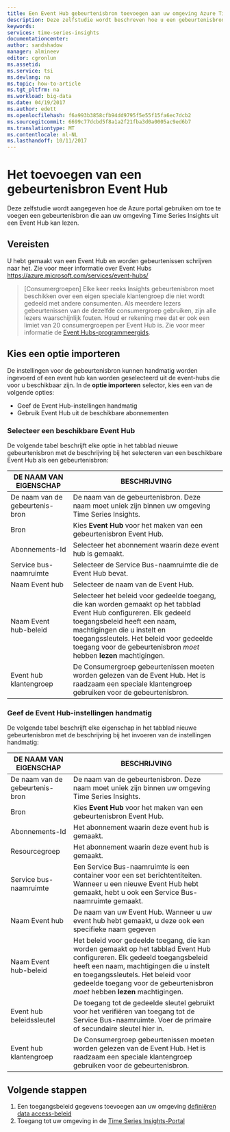 ```yaml
---
title: Een Event Hub gebeurtenisbron toevoegen aan uw omgeving Azure Time Series Insights | Microsoft Docs
description: Deze zelfstudie wordt beschreven hoe u een gebeurtenisbron die is verbonden met een Event Hub aan uw omgeving Time Series Insights toevoegen
keywords: 
services: time-series-insights
documentationcenter: 
author: sandshadow
manager: almineev
editor: cgronlun
ms.assetid: 
ms.service: tsi
ms.devlang: na
ms.topic: how-to-article
ms.tgt_pltfrm: na
ms.workload: big-data
ms.date: 04/19/2017
ms.author: edett
ms.openlocfilehash: f6a993b3858cfb94dd9795f5e55f15fa6ec7dcb2
ms.sourcegitcommit: 6699c77dcbd5f8a1a2f21fba3d0a0005ac9ed6b7
ms.translationtype: MT
ms.contentlocale: nl-NL
ms.lasthandoff: 10/11/2017
---
```

# <a name="how-to-add-an-event-hub-event-source"></a>Het toevoegen van een gebeurtenisbron Event Hub

Deze zelfstudie wordt aangegeven hoe de Azure portal gebruiken om toe te voegen een gebeurtenisbron die aan uw omgeving Time Series Insights uit een Event Hub kan lezen.

## <a name="prerequisites"></a>Vereisten

U hebt gemaakt van een Event Hub en worden gebeurtenissen schrijven naar het. Zie voor meer informatie over Event Hubs <https://azure.microsoft.com/services/event-hubs/>

> [Consumergroepen] Elke keer reeks Insights gebeurtenisbron moet beschikken over een eigen speciale klantengroep die niet wordt gedeeld met andere consumenten. Als meerdere lezers gebeurtenissen van de dezelfde consumergroep gebruiken, zijn alle lezers waarschijnlijk fouten. Houd er rekening mee dat er ook een limiet van 20 consumergroepen per Event Hub is. Zie voor meer informatie de [Event Hubs-programmeergids](../event-hubs/event-hubs-programming-guide.md).

## <a name="choose-an-import-option"></a>Kies een optie importeren

De instellingen voor de gebeurtenisbron kunnen handmatig worden ingevoerd of een event hub kan worden geselecteerd uit de event-hubs die voor u beschikbaar zijn.
In de **optie importeren** selector, kies een van de volgende opties:

* Geef de Event Hub-instellingen handmatig
* Gebruik Event Hub uit de beschikbare abonnementen

### <a name="select-an-available-event-hub"></a>Selecteer een beschikbare Event Hub

De volgende tabel beschrijft elke optie in het tabblad nieuwe gebeurtenisbron met de beschrijving bij het selecteren van een beschikbare Event Hub als een gebeurtenisbron:

| DE NAAM VAN EIGENSCHAP | BESCHRIJVING |
| --- | --- |
| De naam van de gebeurtenis-bron | De naam van de gebeurtenisbron. Deze naam moet uniek zijn binnen uw omgeving Time Series Insights.
| Bron | Kies **Event Hub** voor het maken van een gebeurtenisbron Event Hub.
| Abonnements-Id | Selecteer het abonnement waarin deze event hub is gemaakt.
| Service bus-naamruimte | Selecteer de Service Bus-naamruimte die de Event Hub bevat.
| Naam Event hub | Selecteer de naam van de Event Hub.
| Naam Event hub-beleid | Selecteer het beleid voor gedeelde toegang, die kan worden gemaakt op het tabblad Event Hub configureren. Elk gedeeld toegangsbeleid heeft een naam, machtigingen die u instelt en toegangssleutels. Het beleid voor gedeelde toegang voor de gebeurtenisbron *moet* hebben **lezen** machtigingen.
| Event hub klantengroep | De Consumergroep gebeurtenissen moeten worden gelezen van de Event Hub. Het is raadzaam een speciale klantengroep gebruiken voor de gebeurtenisbron.

### <a name="provide-event-hub-settings-manually"></a>Geef de Event Hub-instellingen handmatig

De volgende tabel beschrijft elke eigenschap in het tabblad nieuwe gebeurtenisbron met de beschrijving bij het invoeren van de instellingen handmatig:

| DE NAAM VAN EIGENSCHAP | BESCHRIJVING |
| --- | --- |
| De naam van de gebeurtenis-bron | De naam van de gebeurtenisbron. Deze naam moet uniek zijn binnen uw omgeving Time Series Insights.
| Bron | Kies **Event Hub** voor het maken van een gebeurtenisbron Event Hub.
| Abonnements-Id | Het abonnement waarin deze event hub is gemaakt.
| Resourcegroep | Het abonnement waarin deze event hub is gemaakt.
| Service bus-naamruimte | Een Service Bus-naamruimte is een container voor een set berichtentiteiten. Wanneer u een nieuwe Event Hub hebt gemaakt, hebt u ook een Service Bus-naamruimte gemaakt.
| Naam Event hub | De naam van uw Event Hub. Wanneer u uw event hub hebt gemaakt, u deze ook een specifieke naam gegeven
| Naam Event hub-beleid | Het beleid voor gedeelde toegang, die kan worden gemaakt op het tabblad Event Hub configureren. Elk gedeeld toegangsbeleid heeft een naam, machtigingen die u instelt en toegangssleutels. Het beleid voor gedeelde toegang voor de gebeurtenisbron *moet* hebben **lezen** machtigingen.
| Event hub beleidssleutel | De toegang tot de gedeelde sleutel gebruikt voor het verifiëren van toegang tot de Service Bus-naamruimte. Voer de primaire of secundaire sleutel hier in.
| Event hub klantengroep | De Consumergroep gebeurtenissen moeten worden gelezen van de Event Hub. Het is raadzaam een speciale klantengroep gebruiken voor de gebeurtenisbron.

## <a name="next-steps"></a>Volgende stappen

1. Een toegangsbeleid gegevens toevoegen aan uw omgeving [definiëren data access-beleid](time-series-insights-data-access.md)
1. Toegang tot uw omgeving in de [Time Series Insights-Portal](https://insights.timeseries.azure.com)